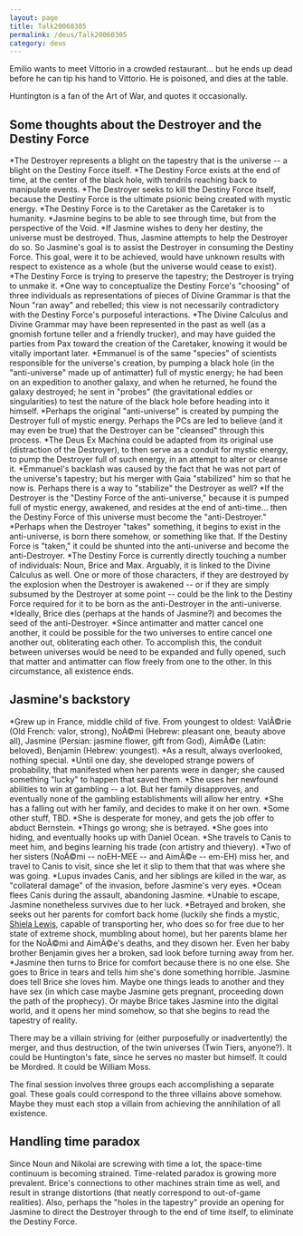 ```yaml
---
layout: page
title: Talk20060305
permalink: /deus/Talk20060305
category: deus
---
```

Emilio wants to meet Vittorio in a crowded restaurant... but he ends up dead before he can tip his hand to Vittorio. He is poisoned, and dies at the table.

Huntington is a fan of the Art of War, and quotes it occasionally.

## Some thoughts about the Destroyer and the Destiny Force
*The Destroyer represents a blight on the tapestry that is the universe -- a blight on the Destiny Force itself.
*The Destiny Force exists at the end of time, at the center of the black hole, with tendrils reaching back to manipulate events.
*The Destroyer seeks to kill the Destiny Force itself, because the Destiny Force is the ultimate psionic being created with mystic energy.
*The Destiny Force is to the Caretaker as the Caretaker is to humanity.
*Jasmine begins to be able to see through time, but from the perspective of the Void.
*If Jasmine wishes to deny her destiny, the universe must be destroyed. Thus, Jasmine attempts to help the Destroyer do so. So Jasmine's goal is to assist the Destroyer in consuming the Destiny Force. This goal, were it to be achieved, would have unknown results with respect to existence as a whole (but the universe would cease to exist).
*The Destiny Force is trying to preserve the tapestry; the Destroyer is trying to unmake it.
*One way to conceptualize the Destiny Force's &quot;choosing&quot; of three individuals as representations of pieces of Divine Grammar is that the Noun &quot;ran away&quot; and rebelled; this view is not necessarily contradictory with the Destiny Force's purposeful interactions.
*The Divine Calculus and Divine Grammar may have been represented in the past as well (as a gnomish fortune teller and a friendly trucker), and may have guided the parties from Pax toward the creation of the Caretaker, knowing it would be vitally important later.
*Emmanuel is of the same &quot;species&quot; of scientists responsible for the universe's creation, by pumping a black hole (in the &quot;anti-universe&quot; made up of antimatter) full of mystic energy; he had been on an expedition to another galaxy, and when he returned, he found the galaxy destroyed; he sent in &quot;probes&quot; (the gravitational eddies or singularities) to test the nature of the black hole before heading into it himself.
*Perhaps the original &quot;anti-universe&quot; is created by pumping the Destroyer full of mystic energy. Perhaps the PCs are led to believe (and it may even be true) that the Destroyer can be &quot;cleansed&quot; through this process.
*The Deus Ex Machina could be adapted from its original use (distraction of the Destroyer), to then serve as a conduit for mystic energy, to pump the Destroyer full of such energy, in an attempt to alter or cleanse it.
*Emmanuel's backlash was caused by the fact that he was not part of the universe's tapestry; but his merger with Gaia &quot;stabilized&quot; him so that he now is. Perhaps there is a way to &quot;stabilize&quot; the Destroyer as well?
*If the Destroyer is the &quot;Destiny Force of the anti-universe,&quot; because it is pumped full of mystic energy, awakened, and resides at the end of anti-time... then the Destiny Force of this universe must become the &quot;anti-Destroyer.&quot;
*Perhaps when the Destroyer &quot;takes&quot; something, it begins to exist in the anti-universe, is born there somehow, or something like that. If the Destiny Force is &quot;taken,&quot; it could be shunted into the anti-universe and become the anti-Destroyer.
*The Destiny Force is currently directly touching a number of individuals: Noun, Brice and Max. Arguably, it is linked to the Divine Calculus as well. One or more of those characters, if they are destroyed by the explosion when the Destroyer is awakened -- or if they are simply subsumed by the Destroyer at some point -- could be the link to the Destiny Force required for it to be born as the anti-Destroyer in the anti-universe.
*Ideally, Brice dies (perhaps at the hands of Jasmine?) and becomes the seed of the anti-Destroyer.
*Since antimatter and matter cancel one another, it could be possible for the two universes to entire cancel one another out, obliterating each other. To accomplish this, the conduit between universes would be need to be expanded and fully opened, such that matter and antimatter can flow freely from one to the other. In this circumstance, all existence ends.

## Jasmine's backstory
*Grew up in France, middle child of five. From youngest to oldest: ValÃ©rie (Old French: valor, strong), NoÃ©mi (Hebrew: pleasant one, beauty above all), Jasmine (Persian: jasmine flower, gift from God), AimÃ©e (Latin: beloved), Benjamin (Hebrew: youngest).
*As a result, always overlooked, nothing special.
*Until one day, she developed strange powers of probability, that manifested when her parents were in danger; she caused something &quot;lucky&quot; to happen that saved them.
*She uses her newfound abilities to win at gambling -- a lot. But her family disapproves, and eventually none of the gambling establishments will allow her entry.
*She has a falling out with her family, and decides to make it on her own.
*Some other stuff, TBD.
*She is desperate for money, and gets the job offer to abduct Bernstein.
*Things go wrong; she is betrayed.
*She goes into hiding, and eventually hooks up with Daniel Ocean.
*She travels to Canis to meet him, and begins learning his trade (con artistry and thievery).
*Two of her sisters (NoÃ©mi -- noEH-MEE -- and AimÃ©e -- em-EH) miss her, and travel to Canis to visit, since she let it slip to them that that was where she was going.
*Lupus invades Canis, and her siblings are killed in the war, as &quot;collateral damage&quot; of the invasion, before Jasmine's very eyes.
*Ocean flees Canis during the assault, abandoning Jasmine.
*Unable to escape, Jasmine nonetheless survives due to her luck.
*Betrayed and broken, she seeks out her parents for comfort back home (luckily she finds a mystic, [Shiela Lewis](NPCLewis), capable of transporting her, who does so for free due to her state of extreme shock, mumbling about home), but her parents blame her for the NoÃ©mi and AimÃ©e's deaths, and they disown her. Even her baby brother Benjamin gives her a broken, sad look before turning away from her.
*Jasmine then turns to Brice for comfort because there is no one else. She goes to Brice in tears and tells him she's done something horrible. Jasmine does tell Brice she loves him. Maybe one things leads to another and they have sex (in which case maybe Jasmine gets pregnant, proceeding down the path of the prophecy). Or maybe Brice takes Jasmine into the digital world, and it opens her mind somehow, so that she begins to read the tapestry of reality.

There may be a villain striving for (either purposefully or inadvertently) the merger, and thus destruction, of the twin universes (Twin Tiers, anyone?). It could be Huntington's fate, since he serves no master but himself. It could be Mordred. It could be William Moss.

The final session involves three groups each accomplishing a separate goal. These goals could correspond to the three villains above somehow. Maybe they must each stop a villain from achieving the annihilation of all existence.

## Handling time paradox
Since Noun and Nikolai are screwing with time a lot, the space-time continuum is becoming strained. Time-related paradox is growing more prevalent. Brice's connections to other machines strain time as well, and result in strange distortions (that neatly correspond to out-of-game realities). Also, perhaps the &quot;holes in the tapestry&quot; provide an opening for Jasmine to direct the Destroyer through to the end of time itself, to eliminate the Destiny Force.

